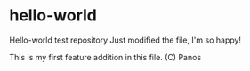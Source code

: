 # hello-world
Hello-world test repository
Just modified the file, I'm so happy!

This is my first feature addition in this file.
(C) Panos
